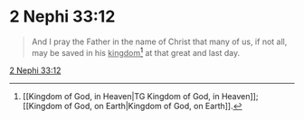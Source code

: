 # 2 Nephi 33:12

> And I pray the Father in the name of Christ that many of us, if not all, may be saved in his <u>kingdom</u>[^a] at that great and last day.

[2 Nephi 33:12](https://www.churchofjesuschrist.org/study/scriptures/bofm/2-ne/33?lang=eng&id=p12#p12)


[^a]: [[Kingdom of God, in Heaven|TG Kingdom of God, in Heaven]]; [[Kingdom of God, on Earth|Kingdom of God, on Earth]].  
